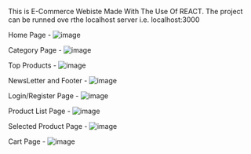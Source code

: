 This is E-Commerce Webiste Made With The Use Of REACT.
The project can be runned ove rthe localhost server i.e. localhost:3000

Home Page -
![image](https://user-images.githubusercontent.com/70998986/184604850-8085b861-0536-4186-baac-23345d250f4e.png)

Category Page -
![image](https://user-images.githubusercontent.com/70998986/184605201-d3a4e7f4-e62c-4c52-a032-a3cb4b55fb38.png)

Top Products -
![image](https://user-images.githubusercontent.com/70998986/184605352-ee8beda0-bcb1-4f6e-86b6-11d670ecb530.png)

NewsLetter and Footer -
![image](https://user-images.githubusercontent.com/70998986/184605514-8045fc64-f54d-424f-8a36-0c6905ca32ec.png)

Login/Register Page -
![image](https://user-images.githubusercontent.com/70998986/184605749-f9fa0f3c-a7e7-41a4-96fe-c2f9b32fb4dd.png)

Product List Page -
![image](https://user-images.githubusercontent.com/70998986/184606329-278aa7ee-3c15-4f69-ab64-6413bb5744e1.png)

Selected Product Page -
![image](https://user-images.githubusercontent.com/70998986/184606412-b23412fc-0635-441a-945d-88fdb907d934.png)

Cart Page -
![image](https://user-images.githubusercontent.com/70998986/184606612-227819fb-f507-4197-8ae8-60b0cae40b0f.png)
